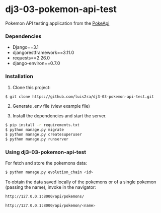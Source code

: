 # dj3-03-pokemon-api-test

Pokemon API testing application from the [PokeApi](https://pokeapi.co/)

### Dependencies

- Django==3.1
- djangorestframework==3.11.0
- requests==2.26.0
- django-environ==0.7.0

### Installation

1. Clone this project:

```sh
$ git clone https://github.com/luis2ra/dj3-03-pokemon-api-test.git
```

2. Generate .env file (view example file)


3. Install the dependencies and start the server.

```sh
$ pip install -r requirements.txt
$ python manage.py migrate
$ python manage.py createsuperuser
$ python manage.py runserver
```


### Using dj3-03-pokemon-api-test

For fetch and store the pokemons data:

```sh
$ python manage.py evolution_chain <id>
```

To obtain the data saved locally of the pokemons or of a single pokemon (passing the name), invoke in the navigator:

```sh
http://127.0.0.1:8000/api/pokemons/

http://127.0.0.1:8000/api/pokemon/<name>
```
